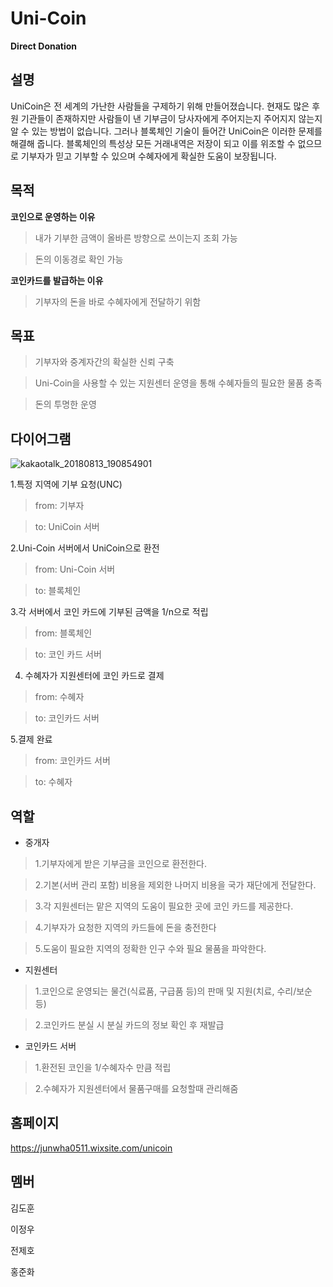 # Uni-Coin
**Direct Donation**

설명
----
UniCoin은 전 세계의 가난한 사람들을 구제하기 위해 만들어졌습니다. 현재도 많은 후원 기관들이 존재하지만 사람들이 낸 기부금이 당사자에게 주어지는지  주어지지 않는지 알 수 있는 방법이 없습니다. 그러나 블록체인 기술이 들어간 UniCoin은 이러한 문제를 해결해 줍니다. 블록체인의 특성상 모든 거래내역은 저장이 되고 이를 위조할 수 없으므로 기부자가 믿고 기부할 수 있으며 수혜자에게 확실한 도움이 보장됩니다.

목적
----
**코인으로 운영하는 이유**

>내가 기부한 금액이 올바른 방향으로 쓰이는지 조회 가능

>돈의 이동경로 확인 가능

**코인카드를 발급하는 이유**

>기부자의 돈을 바로 수혜자에게 전달하기 위함

목표
----

>기부자와 중계자간의 확실한 신뢰 구축

>Uni-Coin을 사용할 수 있는 지원센터 운영을 통해 수혜자들의 필요한 물품 충족

>돈의 투명한 운영

다이어그램
----

![kakaotalk_20180813_190854901](https://user-images.githubusercontent.com/16622219/44025998-98d7bea2-9f2c-11e8-8d55-3bd280a649a4.png)

1.특정 지역에 기부 요청(UNC)

>from: 기부자

>to: UniCoin 서버


2.Uni-Coin 서버에서 UniCoin으로 환전

>from: Uni-Coin 서버

>to: 블록체인

3.각 서버에서 코인 카드에 기부된 금액을 1/n으로 적립

>from: 블록체인

>to: 코인 카드 서버

4. 수혜자가 지원센터에 코인 카드로 결제

>from: 수혜자

>to: 코인카드 서버

5.결제 완료

>from: 코인카드 서버

>to: 수혜자

역할
----

* 중개자

>1.기부자에게 받은 기부금을 코인으로 환전한다.

>2.기본(서버 관리 포함) 비용을 제외한 나머지 비용을 국가 재단에게 전달한다.

>3.각 지원센터는 맡은 지역의 도움이 필요한 곳에 코인 카드를 제공한다.

>4.기부자가 요청한 지역의 카드들에 돈을 충전한다

>5.도움이 필요한 지역의 정확한 인구 수와 필요 물품을 파악한다.


* 지원센터
>1.코인으로 운영되는 물건(식료품, 구급품 등)의 판매 및 지원(치료, 수리/보순 등)

>2.코인카드 분실 시 분실 카드의 정보 확인 후 재발급

* 코인카드 서버
>1.환전된 코인을 1/수혜자수 만큼 적립

>2.수혜자가 지원센터에서 물품구매를 요청할때 관리해줌

홈페이지
----
https://junwha0511.wixsite.com/unicoin

멤버
----

김도훈

이정우

전제호

홍준화
